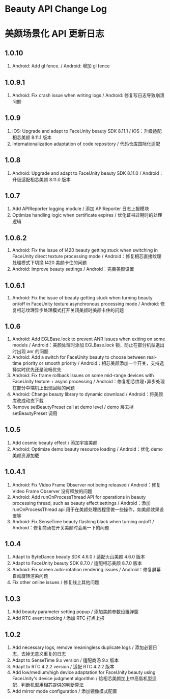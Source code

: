 # Beauty API Change Log
# 美颜场景化 API 更新日志

## 1.0.10
1. Android:  Add gl fence. / Android: 增加 gl fence

## 1.0.9.1
1. Android: Fix crash issue when writing logs / Android: 修复写日志导致崩溃问题

## 1.0.9
1. iOS: Upgrade and adapt to FaceUnity beauty SDK 8.11.1 / iOS：升级适配相芯美颜 8.11.1 版本
2. Internationalization adaptation of code repository / 代码仓库国际化适配

## 1.0.8
1. Android: Upgrade and adapt to FaceUnity beauty SDK 8.11.0 / Android：升级适配相芯美颜 8.11.0 版本

## 1.0.7
1. Add APIReporter logging module / 添加 APIReporter 日志上报模块
2. Optimize handling logic when certificate expires / 优化证书过期时的处理逻辑

## 1.0.6.2
1. Android: Fix the issue of I420 beauty getting stuck when switching in FaceUnity direct texture processing mode / Android：修复相芯直接纹理处理模式下切换 I420 美颜卡住的问题
2. Android: Improve beauty settings / Android：完善美颜设置

## 1.0.6.1
1. Android: Fix the issue of beauty getting stuck when turning beauty on/off in FaceUnity texture asynchronous processing mode / Android: 修复相芯纹理异步处理模式打开关闭美颜时美颜卡住的问题

## 1.0.6
1. Android: Add EGLBase.lock to prevent ANR issues when exiting on some models / Android：美颜处理时添加 EGLBase.lock 锁，防止在部分机型退出时出现 anr 的问题
2. Android: Add a switch for FaceUnity beauty to choose between real-time priority or smooth priority / Android：相芯美颜添加一个开关，支持选择实时优先还是流畅优先
3. Android: Fix frame rollback issues on some mid-range devices with FaceUnity texture + async processing / Android：修复相芯纹理+异步处理在部分中端机上出现回帧的问题
4. Android: Change beauty library to dynamic download / Android：将美颜库改成动态下载
5. Remove setBeautyPreset call at demo level / demo 层去掉 setBeautyPreset 调用

## 1.0.5
1. Add cosmic beauty effect / 添加宇宙美颜
2. Android: Optimize demo beauty resource loading / Android：优化 demo 美颜资源加载

## 1.0.4.1
1. Android: Fix Video Frame Observer not being released / Android：修复 Video Frame Observer 没有释放的问题
2. Android: Add runOnProcessThread API for operations in beauty processing thread, such as beauty effect settings / Android：添加 runOnProcessThread api 用于在美颜处理线程里做一些操作，如美颜效果设置等
3. Android: Fix SenseTime beauty flashing black when turning on/off / Android：修复商汤在开关美颜时会黑一下的问题

## 1.0.4
1. Adapt to ByteDance beauty SDK 4.6.0 / 适配火山美颜 4.6.0 版本
2. Adapt to FaceUnity beauty SDK 8.7.0 / 适配相芯美颜 8.7.0 版本
3. Android: Fix screen auto-rotation rendering issues / Android：修复屏幕自动旋转渲染问题
4. Fix other online issues / 修复线上其他问题

## 1.0.3
1. Add beauty parameter setting popup / 添加美颜参数设置弹窗
2. Add RTC event tracking / 添加 RTC 打点上报

## 1.0.2
1. Add necessary logs, remove meaningless duplicate logs / 添加必要日志，去掉无意义重复的日志
2. Adapt to SenseTime 9.x version / 适配商汤 9.x 版本
3. Adapt to RTC 4.2.2 version / 适配 RTC 4.2.2 版本
4. Add low/medium/high device adaptation for FaceUnity beauty using FaceUnity's device judgment algorithm / 给相芯美颜加上中高低机型适配，判断机型用相芯提供的判断算法
5. Add mirror mode configuration / 添加镜像模式配置
